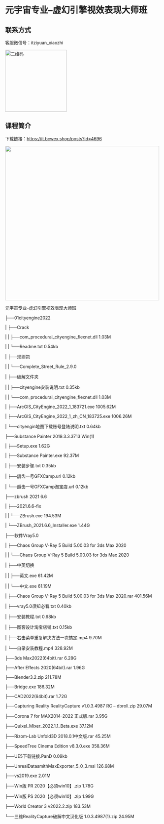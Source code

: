 # 元宇宙专业&#8211;虚幻引擎视效表现大师班

## 联系方式

客服微信号：itziyuan_xiaozhi

<img src="https://ziyuanyun.oss-cn-guangzhou.aliyuncs.com/common/20240614073449/666b82192834a.jpg" width="200" height="200" alt="二维码">

## 课程简介

下载链接：https://it.bcwex.shop/posts?id=4696

<img src="https://ziyuanyun.oss-cn-guangzhou.aliyuncs.com/yun/20241129110455/67492f57965fd.jpg" width="500" alt="">

  元宇宙专业&#8211;虚幻引擎视效表现大师班



 ├──01cityengine2022

 | ├──Crack

 | | ├──com_procedural_cityengine_flexnet.dll 1.03M

 | | └──Readme.txt 0.54kb

 | ├──规则包

 | | └──Complete_Street_Rule_2.9.0

 | ├──破解文件夹

 | | ├──cityengine安装说明.txt 0.35kb

 | | └──com_procedural_cityengine_flexnet.dll 1.03M

 | ├──ArcGIS_CityEngine_2022_1_183721.exe 1005.62M

 | ├──ArcGIS_CityEngine_2022_1_zh_CN_183725.exe 1006.26M

 | └──cityengin地图下载账号登陆说明.txt 0.64kb

 ├──Substance Painter 2019.3.3.3713 Win(1)

 | ├──Setup.exe 1.62G

 | ├──Substance Painter.exe 92.37M

 | ├──安装步骤.txt 0.35kb

 | ├──龋齿一号GFXCamp.url 0.12kb

 | └──龋齿一号GFXCamp淘宝店.url 0.12kb

 ├──zbrush 2021 6.6

 | ├──2021.6.6-fix

 | | └──ZBrush.exe 194.53M

 | └──ZBrush_2021.6.6_Installer.exe 1.44G

 ├──软件Vray5.0

 | ├──Chaos Group V-Ray 5 Build 5.00.03 for 3ds Max 2020

 | | └──Chaos Group V-Ray 5 Build 5.00.03 for 3ds Max 2020

 | ├──中英切换

 | | ├──英文.exe 61.42M

 | | └──中文.exe 61.19M

 | ├──Chaos Group V-Ray 5 Build 5.00.03 for 3ds Max 2020.rar 401.56M

 | ├──vray5.0须知必看.txt 0.40kb

 | ├──安装教程.txt 0.68kb

 | ├──图客设计淘宝店铺.txt 0.15kb

 | ├──右击菜单重复解决方法一次搞定.mp4 9.70M

 | └──自录安装教程.mp4 328.92M

 ├──3ds Max2022(64bit).rar 6.28G

 ├──After Effects 2020(64bit).rar 1.96G

 ├──Blender3.2.zip 211.78M

 ├──Bridge.exe 186.32M

 ├──CAD2022(64bit).rar 1.72G

 ├──Capturing Reality RealityCapture v1.0.3.4987 RC &#8211; dbroll.zip 29.07M

 ├──Corona 7 for MAX2014-2022 正式版.rar 3.95G

 ├──Quixel_Mixer_2022.1.1_Beta.exe 37.12M

 ├──Rizom-Lab Unfold3D 2018.0.1中文版.rar 45.25M

 ├──SpeedTree Cinema Edition v8.3.0.exe 358.36M

 ├──UE5下载链接.PanD 0.09kb

 ├──UnrealDatasmithMaxExporter_5_0_3.msi 126.68M

 ├──vs2019.exe 2.01M

 ├──Win版 PR 2020【必须win10】.zip 1.78G

 ├──Win版 PS 2020【必须win10】.zip 1.99G

 ├──World Creator 3 v2022.2.zip 183.53M

 └──三维RealityCapture破解中文汉化版 1.0.3.4987(1).zip 24.95M

  